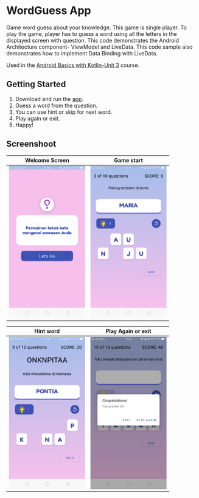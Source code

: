 WordGuess App
===================================

Game word guess about your knowledge. This game is single player. To play the game, 
player has to guess a word using all the letters in the displayed screen with question.
This code demonstrates the Android Architecture component- ViewModel and LiveData.
This code sample also demonstrates how to implement Data Binding with LiveData.

Used in the [Android Basics with Kotlin-Unit 3](https://developer.android.com/courses/pathways/android-basics-kotlin-unit-3-pathway-3) course.

Getting Started
---------------

1. Download and run the [app](https://drive.google.com/file/d/10G5pUOWj6orTZPUAZ2h2yml8uu7nOze6/view?usp=sharing).
2. Guess a word from the question.
3. You can use hint or skip for next word.
4. Play again or exit.
5. Happy!


Screenshoot
---------------

Welcome Screen             |  Game start
:-------------------------:|:-------------------------:
<img src="./screenshoot/img_1.png" width="200">  |  <img src="./screenshoot/img_2.png" width="200">


Hint word             |  Play Again or exit
:-------------------------:|:-------------------------:
<img src="./screenshoot/img_3.png" width="200">  |  <img src="./screenshoot/img_4.png" width="200">
